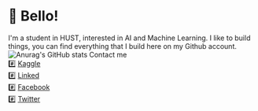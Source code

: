 # 👋 Bello!
I'm a student in HUST, interested in AI and Machine Learning. I like to build things, you can find everything that I build here on my Github account.
![Anurag's GitHub stats](https://github-readme-stats.vercel.app/api?username=congdinhchi&theme=great-gatsby&show_icons=true)
Contact me  
#️⃣ [Kaggle](https://www.kaggle.com/dinhchicong)  
#️⃣ [Linked](https://www.linkedin.com/in/dinhchicong/)  
#️⃣ [Facebook](https://www.facebook.com/dinhchicongf9)  
#️⃣ [Twitter](https://twitter.com/dinhchicongf9)  
